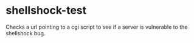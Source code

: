 shellshock-test
===============

Checks a url pointing to a cgi script to see if a server is vulnerable to the shellshock bug.
